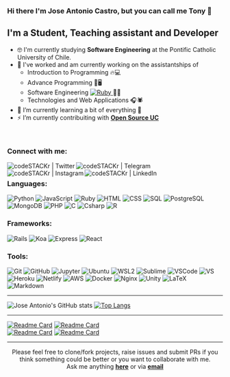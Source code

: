 ### Hi there I'm Jose Antonio Castro, but you can call me Tony 👋

## I'm a Student, Teaching assistant and Developer

- 🤓 I'm currently studying **Software Engineering** at the Pontific Catholic University of Chile.
- 🔭 I've worked and am currently working on the assistantships of 
    - Introduction to Programming 🔥💻
    - Advance Programming 🧠🖥️
    - Software Engineering [![Ruby](https://cdn.emojidex.com/emoji/mdpi/Ruby.png "Ruby") ](https://www.ruby-lang.org)👨‍💻 
    - Technologies and Web Applications  🎧🕷️ 
- 🌱 I’m currently learning a bit of everything 🤣
- ⚡ I’m currently contribuiting with [**Open Source UC**](https://github.com/open-source-uc)

<br />

<!--
- 👯 I’m looking to collaborate on ...
- 🤔 I’m looking for help with ...
- 💬 Ask me about ...
- 📫 How to reach me: ...
- 😄 Pronouns: ...
- ⚡ Fun fact: ...
-->

### Connect with me:

<!-- [<img align="left" alt="codeSTACKr.com" width="22px" src="https://raw.githubusercontent.com/iconic/open-iconic/master/svg/globe.svg" />][website]
[<img align="left" alt="codeSTACKr | YouTube" width="22px" src="https://cdn.jsdelivr.net/npm/simple-icons@v3/icons/youtube.svg" />][youtube]
-->

[<img align="left" alt="codeSTACKr | Twitter" src="https://img.shields.io/badge/Twitter-1DA1F2?style=for-the-badge&logo=twitter&logoColor=white" />][twitter]
[<img align="left" alt="codeSTACKr | Telegram" src="https://img.shields.io/badge/Telegram-2CA5E0?style=for-the-badge&logo=telegram&logoColor=white" />][telegram]
[<img align="left" alt="codeSTACKr | Instagram" src="https://img.shields.io/badge/Instagram-E1306C?style=for-the-badge&logo=instagram&logoColor=white" />][instagram]
[<img align="left" alt="codeSTACKr | LinkedIn" src="https://img.shields.io/badge/LinkedIn-0077B5?style=for-the-badge&logo=linkedin&logoColor=white" />][linkedin]
<br />

### Languages:

<!--
<img align="left" alt="Python" width="26px" src="https://raw.githubusercontent.com/github/explore/80688e429a7d4ef2fca1e82350fe8e3517d3494d/topics/python/python.png" />
<img align="left" alt="JavaScript" width="26px" src="https://raw.githubusercontent.com/github/explore/80688e429a7d4ef2fca1e82350fe8e3517d3494d/topics/javascript/javascript.png" />
<img align="left" alt="Ruby" width="26px" src="https://raw.githubusercontent.com/github/explore/80688e429a7d4ef2fca1e82350fe8e3517d3494d/topics/ruby/ruby.png" />
<img align="left" alt="HTML5" width="26px" src="https://raw.githubusercontent.com/github/explore/80688e429a7d4ef2fca1e82350fe8e3517d3494d/topics/html/html.png" />
<img align="left" alt="CSS3" width="26px" src="https://raw.githubusercontent.com/github/explore/80688e429a7d4ef2fca1e82350fe8e3517d3494d/topics/css/css.png" />
<img align="left" alt="SQL" width="26px" src="https://raw.githubusercontent.com/github/explore/80688e429a7d4ef2fca1e82350fe8e3517d3494d/topics/sql/sql.png" />
<img align="left" alt="PostgreSQL" width="26px" src="https://raw.githubusercontent.com/github/explore/80688e429a7d4ef2fca1e82350fe8e3517d3494d/topics/postgresql/postgresql.png" /><img align="left" alt="MongoDB" width="26px" src="https://raw.githubusercontent.com/github/explore/80688e429a7d4ef2fca1e82350fe8e3517d3494d/topics/mongodb/mongodb.png" />
<img align="left" alt="PHP" width="26px" src="https://raw.githubusercontent.com/github/explore/80688e429a7d4ef2fca1e82350fe8e3517d3494d/topics/php/php.png" />
<img align="left" alt="C" width="26px" src="https://raw.githubusercontent.com/github/explore/80688e429a7d4ef2fca1e82350fe8e3517d3494d/topics/c/c.png" />
<img align="left" alt="C#" width="26px" src="https://raw.githubusercontent.com/github/explore/80688e429a7d4ef2fca1e82350fe8e3517d3494d/topics/csharp/csharp.png" />
<img align="left" alt="R" width="26px" src="https://raw.githubusercontent.com/github/explore/80688e429a7d4ef2fca1e82350fe8e3517d3494d/topics/r/r.png" />
-->

![Python](https://img.shields.io/badge/Python-FFD43B?style=for-the-badge&logo=python)
![JavaScript](https://img.shields.io/badge/JavaScript-black?style=for-the-badge&logo=JavaScript&logoColor=FFD43B)
![Ruby](https://img.shields.io/badge/ruby-cc0000?style=for-the-badge&logo=ruby&logoColor=black)
![HTML](https://img.shields.io/badge/HTML-white?style=for-the-badge&logo=HTML5)
![CSS](https://img.shields.io/badge/CSS-steelblue?style=for-the-badge&logo=css3&logoColor=black)
![SQL](https://img.shields.io/badge/SQL-e30052?style=for-the-badge&logo=SQL)
![PostgreSQL](https://img.shields.io/badge/PostgreSQL-316192?style=for-the-badge&logo=postgresql&logoColor=white)
![MongoDB](https://img.shields.io/badge/MongoDB-ffffff?style=for-the-badge&logo=MongoDB)
![PHP](https://img.shields.io/badge/PHP-8892bf?style=for-the-badge&logo=PHP&logoColor=ffffff)
![C](https://img.shields.io/badge/C-00599C?style=for-the-badge&logo=c&logoColor=white)
![Csharp](https://img.shields.io/badge/C_Sharp-ffffff?style=for-the-badge&logo=Csharp&logoColor=purple)
![R](https://img.shields.io/badge/R-00599C?style=for-the-badge&logo=R&logoColor=yellow)
<br />

### Frameworks:

<!--
<img align="left" alt="Rails" width="26px" src="https://raw.githubusercontent.com/github/explore/80688e429a7d4ef2fca1e82350fe8e3517d3494d/topics/rails/rails.png" />
<img align="left" alt="Koa" width="26px" src="https://raw.githubusercontent.com/github/explore/80688e429a7d4ef2fca1e82350fe8e3517d3494d/topics/koa/koa.png" />
<img align="left" alt="Express" width="26px" src="https://raw.githubusercontent.com/github/explore/80688e429a7d4ef2fca1e82350fe8e3517d3494d/topics/express/express.png" />
<img align="left" alt="React" width="26px" src="https://raw.githubusercontent.com/github/explore/80688e429a7d4ef2fca1e82350fe8e3517d3494d/topics/react/react.png" />
-->

![Rails](https://img.shields.io/badge/Rails-cc0000?style=for-the-badge&logo=rubyonrails&logoColor=black)
![Koa](https://img.shields.io/badge/Koa-ffffff?style=for-the-badge&logo=koa&logoColor=black)
![Express](https://img.shields.io/badge/express-ffffff?style=for-the-badge&logo=express&logoColor=black)
![React](https://img.shields.io/badge/react-232F3E?style=for-the-badge&logo=react&logoColor=00C7B7)
<br />

### Tools:

<!--
<img align="left" alt="Git" width="26px" src="https://raw.githubusercontent.com/github/explore/80688e429a7d4ef2fca1e82350fe8e3517d3494d/topics/git/git.png" />
<img align="left" alt="GitHub" width="26px" src="https://raw.githubusercontent.com/github/explore/78df643247d429f6cc873026c0622819ad797942/topics/github/github.png" />
<img align="left" alt="Visual Studio Code" width="26px" src="https://raw.githubusercontent.com/github/explore/80688e429a7d4ef2fca1e82350fe8e3517d3494d/topics/visual-studio-code/visual-studio-code.png" />
<img align="left" alt="Heroku" width="26px" src="https://media-exp1.licdn.com/dms/image/C4E0BAQGmNZMDOpmMQg/company-logo_200_200/0/1519905610801?e=2159024400&v=beta&t=D5lu9rTbQ_aW1ubme8GIq_QhKIm8WTiXTtoBlEHPcA8" />
<img align="left" alt="AWS" width="26px" src="https://www.egm-robotics.com/assets/img/servicios/mas_servicios/aws.jpg" />
<img align="left" alt="Unity" width="26px" src="https://raw.githubusercontent.com/github/explore/78df643247d429f6cc873026c0622819ad797942/topics/unity/unity.png" />
-->

![Git](https://img.shields.io/badge/Git-F05032?style=for-the-badge&logo=git&logoColor=white)
![GitHub](https://img.shields.io/badge/GitHub-121011?style=for-the-badge&logo=GitHub&logoColor=white)
![Jupyter](https://img.shields.io/badge/Jupyter-F37626.svg?&style=for-the-badge&logo=Jupyter&logoColor=white) <!-- ![Windows](https://img.shields.io/badge/windows-steelblue?style=for-the-badge&logo=windows&logoColor=white) -->
![Ubuntu](https://img.shields.io/badge/ubuntu-dd4814?style=for-the-badge&logo=ubuntu&logoColor=white)
![WSL2](https://img.shields.io/badge/WSL_2-000000?style=for-the-badge&logo=linux&logoColor=white)
![Sublime](https://img.shields.io/badge/sublime-4C4C4C?style=for-the-badge&logo=sublimetext&logoColor=FF9800)
![VSCode](https://img.shields.io/badge/Visual_Studio_Code-00599C?style=for-the-badge&logo=visualstudiocode&logoColor=white)
![VS](https://img.shields.io/badge/Visual_Studio-purple?style=for-the-badge&logo=visualstudio&logoColor=white)
![Heroku](https://img.shields.io/badge/Heroku-430098?style=for-the-badge&logo=heroku&logoColor=white)
![Netlify](https://img.shields.io/badge/Netlify-00C7B7?style=for-the-badge&logo=netlify&logoColor=white)
![AWS](https://img.shields.io/badge/Amazon_AWS-232F3E?style=for-the-badge&logo=amazon-aws&logoColor=e1ad01)
![Docker](https://img.shields.io/badge/Docker-2CA5E0?style=for-the-badge&logo=docker&logoColor=white)
![Nginx](https://img.shields.io/badge/Nginx-009639?style=for-the-badge&logo=nginx&logoColor=white)
![Unity](https://img.shields.io/badge/Unity-121011?style=for-the-badge&logo=Unity&logoColor=white)
![LaTeX](https://img.shields.io/badge/LaTeX-47A141?style=for-the-badge&logo=LaTeX&logoColor=white)
![Markdown](https://img.shields.io/badge/markdown-white?style=for-the-badge&logo=markdown&logoColor=black)
<br />

---

![Jose Antonio's GitHub stats](https://github-readme-stats.vercel.app/api?username=Baelfire18&count_private=true&show_icons=true&theme=tokyonight)
[![Top Langs](https://github-readme-stats.vercel.app/api/top-langs/?username=Baelfire18&count_private=true&show_icons=true&langs_count=8&layout=compact&custom_title=Top%20Langs&theme=tokyonight)](https://github.com/anuraghazra/github-readme-stats)


---
[![Readme Card](https://github-readme-stats.vercel.app/api/pin/?username=Baelfire18&repo=Migrations-Associations&theme=tokyonight)](https://github.com/Baelfire18/Migrations-Associations)
[![Readme Card](https://github-readme-stats.vercel.app/api/pin/?username=Baelfire18&repo=Data-Structures-And-Algorithms&theme=tokyonight)](https://github.com/Baelfire18/Data-Structures-And-Algorithms)
<br />
[![Readme Card](https://github-readme-stats.vercel.app/api/pin/?username=Baelfire18&repo=bookkers-frontend&theme=tokyonight)](https://github.com/Baelfire18/bookkers-frontend)
[![Readme Card](https://github-readme-stats.vercel.app/api/pin/?username=Baelfire18&repo=bookkers-backend&theme=tokyonight)](https://github.com/Baelfire18/bookkers-backend)
<br />

---
<div align="center">

Please feel free to clone/fork projects, raise issues and submit PRs if you think something could be better or you want to collaborate with me. <br>
Ask me anything <a href="https://github.com/Baelfire18/Baelfire18/issues/new"><b>here</b></a>
or via <a href="mailto:jacastro18@uc.cl"><b>email</b></a>
</br>

</div>

<!-- 
[website]: https://codeSTACKr.com
[course]: http://vsCodeHero.com
[youtube]: https://youtube.com/codeSTACKr -->

[twitter]: https://twitter.com/tony_castro18/
[telegram]: https://t.me/ImTheRealTony/
[instagram]: https://www.instagram.com/ja_castro321/
[linkedin]: https://www.linkedin.com/in/jose-antonio-castro-guevara/
